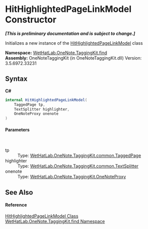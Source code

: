 # HitHighlightedPageLinkModel Constructor 
 _**\[This is preliminary documentation and is subject to change.\]**_

Initializes a new instance of the <a href="4d4cd7ac-7006-c76d-d331-884873162922">HitHighlightedPageLinkModel</a> class

**Namespace:**&nbsp;<a href="0e3a8efd-07d2-1709-b1cd-709153222081">WetHatLab.OneNote.TaggingKit.find</a><br />**Assembly:**&nbsp;OneNoteTaggingKit (in OneNoteTaggingKit.dll) Version: 3.5.6972.33231

## Syntax

**C#**<br />
``` C#
internal HitHighlightedPageLinkModel(
	TaggedPage tp,
	TextSplitter highlighter,
	OneNoteProxy onenote
)
```


#### Parameters
&nbsp;<dl><dt>tp</dt><dd>Type: <a href="8ece46e2-d9ee-9847-5b1f-0093ae8ed9c2">WetHatLab.OneNote.TaggingKit.common.TaggedPage</a><br /></dd><dt>highlighter</dt><dd>Type: <a href="5c86e52d-3022-b69b-22dd-5f5b010b0710">WetHatLab.OneNote.TaggingKit.common.TextSplitter</a><br /></dd><dt>onenote</dt><dd>Type: <a href="a46a793f-b110-250f-657a-ecb64aa3bbf7">WetHatLab.OneNote.TaggingKit.OneNoteProxy</a><br /></dd></dl>

## See Also


#### Reference
<a href="4d4cd7ac-7006-c76d-d331-884873162922">HitHighlightedPageLinkModel Class</a><br /><a href="0e3a8efd-07d2-1709-b1cd-709153222081">WetHatLab.OneNote.TaggingKit.find Namespace</a><br />